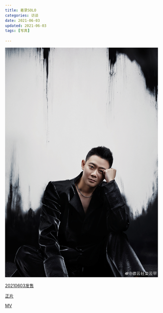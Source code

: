 ```yaml
---
title: 着录SOLO
categories: 访谈
date: 2021-06-03
updated: 2021-06-03
tags: [写真]

---
```


![](https://raw.githubusercontent.com/rhenginium/image/main/img-16226476130933880ada1d0341591f6acfd6035ce1184.jpg)

[20210603发售](https://m.weibo.cn/7307974554/4643685403461214 )

[正片](https://m.weibo.cn/7307974554/4644047555397662)

[MV](https://m.weibo.cn/7307974554/4644049162341164)

